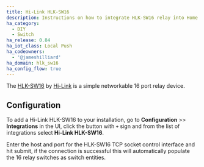 ```yaml
---
title: Hi-Link HLK-SW16
description: Instructions on how to integrate HLK-SW16 relay into Home Assistant.
ha_category:
  - DIY
  - Switch
ha_release: 0.84
ha_iot_class: Local Push
ha_codeowners:
  - '@jameshilliard'
ha_domain: hlk_sw16
ha_config_flow: true
---
```


The [HLK-SW16](http://www.hlktech.net/product_detail.php?ProId=48) by [Hi-Link](http://www.hlktech.net/) is a simple networkable 16 port relay device.

## Configuration

To add a Hi-Link HLK-SW16 to your installation, go to **Configuration** >> **Integrations** in the UI, click the button with `+` sign and from the list of integrations select **Hi-Link HLK-SW16**.

Enter the host and port for the HLK-SW16 TCP socket control interface and hit submit, if the connection is successful this will automatically populate the 16 relay switches as switch entities.

